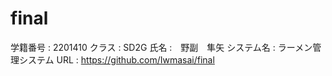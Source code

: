# final
学籍番号 : 2201410
クラス : SD2G
氏名 :　野副　隼矢
システム名 : ラーメン管理システム
URL : https://github.com/Iwmasai/final